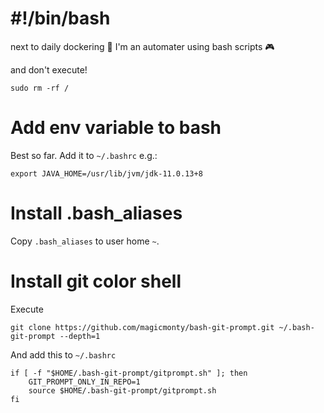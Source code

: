 # #!/bin/bash

next to daily dockering 🐋 I'm an automater using bash scripts 🎮

and don't execute!

    sudo rm -rf /


# Add env variable to bash

Best so far. Add it to `~/.bashrc` e.g.:

    export JAVA_HOME=/usr/lib/jvm/jdk-11.0.13+8

# Install .bash_aliases

Copy `.bash_aliases` to user home `~`.

# Install git color shell

Execute

    git clone https://github.com/magicmonty/bash-git-prompt.git ~/.bash-git-prompt --depth=1

And add this to `~/.bashrc`

    if [ -f "$HOME/.bash-git-prompt/gitprompt.sh" ]; then
        GIT_PROMPT_ONLY_IN_REPO=1
        source $HOME/.bash-git-prompt/gitprompt.sh
    fi
